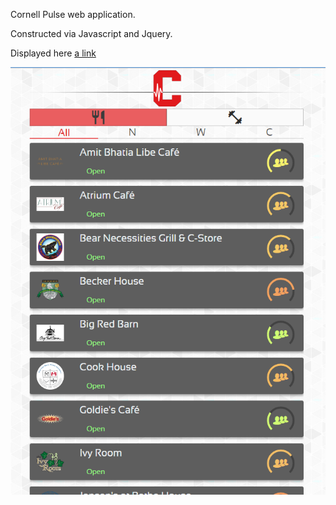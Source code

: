 Cornell Pulse web application.

Constructed via Javascript and Jquery.

Displayed here [a link](www.cornellpulse.com/ui)

![Cornell Pulse Image](screenshots/pulse.PNG)